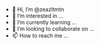 - 👋 Hi, I’m @zeazltmtn
- 👀 I’m interested in ...
- 🌱 I’m currently learning ...
- 💞️ I’m looking to collaborate on ...
- 📫 How to reach me ...

<!---
zeazltmtn/zeazltmtn is a ✨ special ✨ repository because its `README.md` (this file) appears on your GitHub profile.
You can click the Preview link to take a look at your changes.
--->
